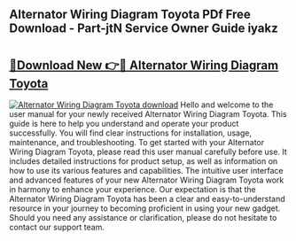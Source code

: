 ## Alternator Wiring Diagram Toyota PDf Free Download - Part-jtN Service Owner Guide iyakz

# <h2><a href="http://dfhjeqj.blite.top/?on=Alternator+Wiring+Diagram+Toyota">🔗Download New 👉🔴 Alternator Wiring Diagram Toyota</a></h2>

[![Alternator Wiring Diagram Toyota download](https://i.imgur.com/lujVjoI.png)](http://dfhjeqj.blite.top/?on=Alternator+Wiring+Diagram+Toyota)
Hello and welcome to the user manual for your newly received Alternator Wiring Diagram Toyota. This guide is here to help you understand and operate your product successfully. You will find clear instructions for installation, usage, maintenance, and troubleshooting. To get started with your Alternator Wiring Diagram Toyota, please read this user manual carefully before use. It includes detailed instructions for product setup, as well as information on how to use its various features and capabilities. The intuitive user interface and advanced features of your new Alternator Wiring Diagram Toyota work in harmony to enhance your experience. Our expectation is that the Alternator Wiring Diagram Toyota has been a clear and easy-to-understand resource in your journey to becoming proficient in using your new gadget. Should you need any assistance or clarification, please do not hesitate to contact our support team.
